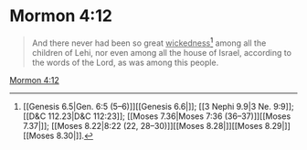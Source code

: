 # Mormon 4:12

> And there never had been so great <u>wickedness</u>[^a] among all the children of Lehi, nor even among all the house of Israel, according to the words of the Lord, as was among this people.

[Mormon 4:12](https://www.churchofjesuschrist.org/study/scriptures/bofm/morm/4?lang=eng&id=p12#p12)


[^a]: [[Genesis 6.5|Gen. 6:5 (5–6)]][[Genesis 6.6|]]; [[3 Nephi 9.9|3 Ne. 9:9]]; [[D&C 112.23|D&C 112:23]]; [[Moses 7.36|Moses 7:36 (36–37)]][[Moses 7.37|]]; [[Moses 8.22|8:22 (22, 28–30)]][[Moses 8.28|]][[Moses 8.29|]][[Moses 8.30|]].  

